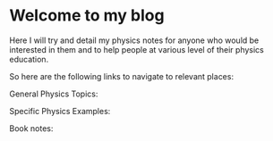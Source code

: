 # Welcome to my blog

Here I will try and detail my physics notes for anyone who would be interested in them and to help people at various level of their physics education. 

So here are the following links to navigate to relevant places:

General Physics Topics:

Specific Physics Examples:

Book notes:






